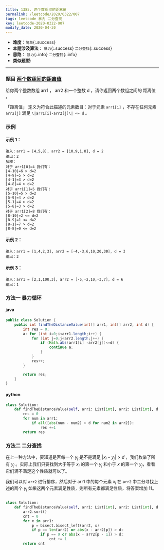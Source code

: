 ```yaml
---
title: 1385. 两个数组间的距离值
permalink: /leetcode/2020/0322/007
tags: leetcode 暴力 二分查找
key: leetcode-2020-0322-007
modify_date: 2020-04-30
---
```

- __难度__：`简单`{:.success}
- __本题涉及算法__： `暴力`{:.success} `二分查找`{:.success}
- __思路__： `暴力`{:.info} `二分查找`{:.info}
- __类似题型__:


---

### 题目 [两个数组间的距离值](https://leetcode-cn.com/problems/find-the-distance-value-between-two-arrays/)
给你两个整数数组 arr1 ， arr2 和一个整数 d ，请你返回两个数组之间的 距离值 。

「距离值」 定义为符合此描述的元素数目：对于元素 `arr1[i]` ，不存在任何元素 `arr2[j]` 满足 `\|arr1[i]-arr2[j]\| <= d` 。


### 示例
#### 示例 1：
```
输入：arr1 = [4,5,8], arr2 = [10,9,1,8], d = 2   
输出：2    
解释：   
对于 arr1[0]=4 我们有：   
|4-10|=6 > d=2    
|4-9|=5 > d=2   
|4-1|=3 > d=2   
|4-8|=4 > d=2   
对于 arr1[1]=5 我们有：   
|5-10|=5 > d=2    
|5-9|=4 > d=2   
|5-1|=4 > d=2   
|5-8|=3 > d=2   
对于 arr1[2]=8 我们有：   
|8-10|=2 <= d=2   
|8-9|=1 <= d=2    
|8-1|=7 > d=2   
|8-8|=0 <= d=2   
```
#### 示例 2：
```
输入：arr1 = [1,4,2,3], arr2 = [-4,-3,6,10,20,30], d = 3   
输出：2  
```
#### 示例 3：
```
输入：arr1 = [2,1,100,3], arr2 = [-5,-2,10,-3,7], d = 6    
输出：1  
```



### 方法一 暴力循环

#### java
```java
public class Solution {
    public int findTheDistanceValue(int[] arr1, int[] arr2, int d) {
        int res = 0;
        a: for (int i=0;i<arr1.length;i++) {
            for (int j=0;j<arr2.length;j++) {
                if (Math.abs(arr1[i] -arr2[j])<=d) {
                    continue a;
                }
            }
            res++;
        }

        return res;
    }
}
```
#### python
```python
class Solution:
    def findTheDistanceValue(self, arr1: List[int], arr2: List[int], d: int) -> int:
        res = 0
        for num in arr1:
            if all([abs(num - num2) > d for num2 in arr2]):
                res +=1
        return res
```

### 方法二 二分查找
在上一种方法中，要知道是否每一个 $y_j$ 是不是满足 $|x_i - y_j| > d$ ，我们枚举了所有 $y_j$ 。实际上我们只要找到大于等于 $x_i$ 的第一个 $y_j$ 和小于 $x$ 的第一个 $y_j$，看看它们满不满足这个性质就可以了。


我们可以对 `arr2` 进行排序，然后对于 arr1 中的每个元素 $x_i$ 在 `arr2` 中二分寻找上述的两个 $y_j$ 如果这两个元素满足性质，则所有元素都满足性质，将答案增加 11。

```python

class Solution:
    def findTheDistanceValue(self, arr1: List[int], arr2: List[int], d: int) -> int:
        arr2.sort()
        cnt = 0
        for x in arr1:
            p = bisect.bisect_left(arr2, x)
            if p == len(arr2) or abs(x - arr2[p]) > d:
                if p == 0 or abs(x - arr2[p - 1]) > d:
                    cnt += 1
        return cnt

```   

